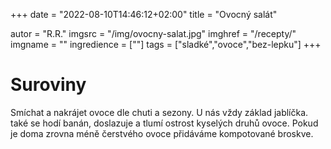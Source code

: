 
+++
date = "2022-08-10T14:46:12+02:00"
title = "Ovocný salát"

autor = "R.R."
imgsrc = "/img/ovocny-salat.jpg"
imghref = "/recepty/"
imgname = ""
ingredience = [""]
tags = ["sladké","ovoce","bez-lepku"]
+++

# Suroviny
Smíchat a nakrájet ovoce dle chuti a sezony. U nás vždy základ jablíčka. 
také se hodí banán, doslazuje a tlumí ostrost kyselých druhů ovoce. 
Pokud je doma zrovna méně čerstvého ovoce přidáváme kompotované broskve.